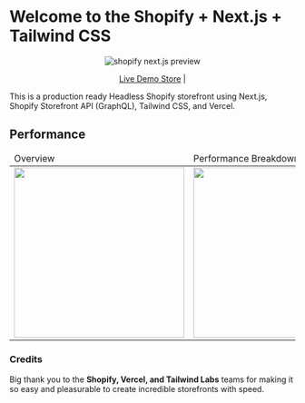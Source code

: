 # Welcome to the Shopify + Next.js + Tailwind CSS

<div align="center">
  <img src="https://cdn.shopify.com/s/files/1/0524/4390/6207/files/site-preview.gif?v=1630892895" alt="shopify next.js preview">
  <p align="center">
    <a href="https://shopify-next-js-tailwind.vercel.app//">Live Demo Store</a> | <a href="https://www.buildnextshop.com/"></a>
  </p>
</div>



This is a production ready Headless Shopify storefront using Next.js, Shopify Storefront API (GraphQL), Tailwind CSS, and Vercel. 
<!-- This is a project from the "Learn Shopify + Next.js + Tailwind CSS" course available at [www.BuildNextShop.com](https://buildnextshop.com/) -->

<!-- ## Topics Covered

* Blazing fast storefronts using Next.js for eCommerce.
* Managing Cart data with React Context and localStorage.
* Rapid component development with Tailwind CSS.
* GraphQL query testing using the GraphiQL app.
* Shopify Partners Account and Dashboard.
* Shopify Storefront API (GraphQL).
* Vercel for deployment. -->


## Performance

<table align="center">
  <thead>
    <tr>
      <td>Overview</td>
      <td>Performance Breakdown</td>
    <tr>
  </thead>
  <tbody>
  <tr>
    <td valign="top"><img width="300" src="https://cdn.shopify.com/s/files/1/0524/4390/6207/files/Screen_Shot_2021-09-05_at_7.01.58_PM.png?v=1630893822"/></td>
    <td valign="top"><img width="300" src="https://cdn.shopify.com/s/files/1/0524/4390/6207/files/Screen_Shot_2021-09-05_at_7.02.38_PM.png?v=1630893822"/></td>
  </tr>
  </tbody>
</table>

<!-- 
## Future Updates:
This is an ongoing project that is currently released in beta. Future updates will include:
* Using SWR for automatically updating content on SSG (Static Site Generation) websites.
* Webhooks triggering for product updates, etc. 
* Additional ecommerce ready sections for Next.js using Tailwind CSS (currently 5 are included with the course assets)
* Addition of lectures covering Shopify’s Hydrogen (when released)
* And much more!  -->


### Credits
Big thank you to the **Shopify, Vercel, and Tailwind Labs** teams for making it so easy and pleasurable to create incredible storefronts with speed. 
